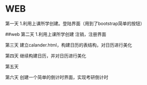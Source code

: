 # WEB
第一天
1.利用上课所学创建。登陆界面（用到了bootstrap简单的按钮）

##web
第二天
1.利用上课所学创建 注销，注册界面

第三天
建立calander.html，构建日历的表结构，对日历进行美化

第四天
继续构建日历，并对日历进行美化

第五天


第六天
    创建一个简单的倒计时界面，实现考研倒计时
